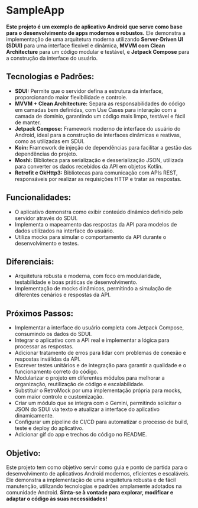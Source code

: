 # SampleApp

**Este projeto é um exemplo de aplicativo Android que serve como base para o desenvolvimento de apps modernos e robustos.** Ele demonstra a implementação de uma arquitetura moderna utilizando **Server-Driven UI (SDUI)** para uma interface flexível e dinâmica,  **MVVM com Clean Architecture** para um código modular e testável, e **Jetpack Compose** para a construção da interface do usuário.

## Tecnologias e Padrões:

* **SDUI:** Permite que o servidor defina a estrutura da interface, proporcionando maior flexibilidade e controle.
* **MVVM + Clean Architecture:** Separa as responsabilidades do código em camadas bem definidas, com Use Cases para interação com a camada de domínio, garantindo um código mais limpo, testável e fácil de manter.
* **Jetpack Compose:** Framework moderno de interface do usuário do Android, ideal para a construção de interfaces dinâmicas e reativas, como as utilizadas em SDUI.
* **Koin:** Framework de injeção de dependências para facilitar a gestão das dependências do projeto.
* **Moshi:** Biblioteca para serialização e desserialização JSON, utilizada para converter os dados recebidos da API em objetos Kotlin.
* **Retrofit e OkHttp3:**  Bibliotecas para comunicação com APIs REST, responsáveis por realizar as requisições HTTP e tratar as respostas.

## Funcionalidades:

* O aplicativo demonstra como exibir conteúdo dinâmico definido pelo servidor através do SDUI.
* Implementa o mapeamento das respostas da API para modelos de dados utilizados na interface do usuário.
* Utiliza mocks para simular o comportamento da API durante o desenvolvimento e testes.

## Diferenciais:

* Arquitetura robusta e moderna, com foco em modularidade, testabilidade e boas práticas de desenvolvimento.
* Implementação de mocks dinâmicos, permitindo a simulação de diferentes cenários e respostas da API.

## Próximos Passos:

* Implementar a interface do usuário completa com Jetpack Compose, consumindo os dados do SDUI.
* Integrar o aplicativo com a API real e implementar a lógica para processar as respostas.
* Adicionar tratamento de erros para lidar com problemas de conexão e respostas inválidas da API.
* Escrever testes unitários e de integração para garantir a qualidade e o funcionamento correto do código.
* Modularizar o projeto em diferentes módulos para melhorar a organização, reutilização de código e escalabilidade.
* Substituir o RetroMock por uma implementação própria para mocks, com maior controle e customização.
* Criar um módulo que se integra com o Gemini, permitindo solicitar o JSON do SDUI via texto e atualizar a interface do aplicativo dinamicamente.
* Configurar um pipeline de CI/CD para automatizar o processo de build, teste e deploy do aplicativo.
* Adicionar gif do app e trechos do código no README.

## Objetivo:

Este projeto tem como objetivo servir como guia e ponto de partida para o desenvolvimento de aplicativos Android modernos, eficientes e escaláveis. Ele demonstra a implementação de uma arquitetura robusta e de fácil manutenção, utilizando tecnologias e padrões amplamente adotados na comunidade Android. **Sinta-se à vontade para explorar, modificar e adaptar o código às suas necessidades!**